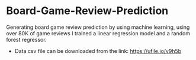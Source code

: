 # Board-Game-Review-Prediction

Generating board game review prediction by using machine learning, using over 80K of game reviews I trained a linear regression model and a random forest regressor.

- Data csv file can be downloaded from the link: https://ufile.io/v9h5b
